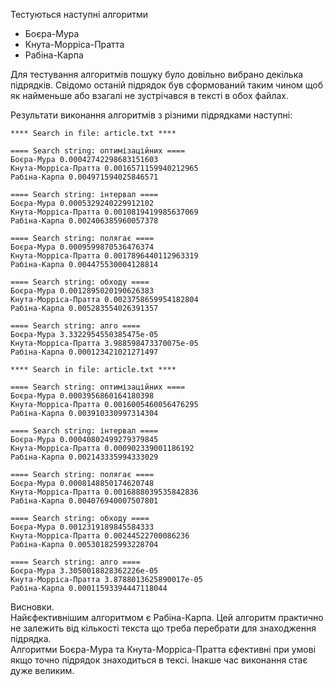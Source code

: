 Тестуються наступні алгоритми
* Боєра-Мура
* Кнута-Морріса-Пратта
* Рабіна-Карпа

Для тестування алгоритмів пошуку було довільно вибрано декілька підрядків.
Свідомо останій підрядок був сформований таким чином щоб як найменьше або взагалі не зустрічався в тексті в обох файлах.

Результати виконання алгоритмів з різними підрядками наступні:

```
**** Search in file: article.txt ****

==== Search string: оптимізаційних ====
Боєра-Мура 0.00042742298683151603
Кнута-Морріса-Пратта 0.0016571159940212965
Рабіна-Карпа 0.004971594025846571

==== Search string: інтервал ====
Боєра-Мура 0.0005329240229912102
Кнута-Морріса-Пратта 0.0010819419985637069
Рабіна-Карпа 0.002406385960057378

==== Search string: полягає ====
Боєра-Мура 0.0009599870536476374
Кнута-Морріса-Пратта 0.0017896440112963319
Рабіна-Карпа 0.004475530004128814

==== Search string: обходу ====
Боєра-Мура 0.0012895020190626383
Кнута-Морріса-Пратта 0.0023758659954182804
Рабіна-Карпа 0.005283554026391357

==== Search string: алго ====
Боєра-Мура 3.3322954550385475e-05
Кнута-Морріса-Пратта 3.988598473370075e-05
Рабіна-Карпа 0.000123421021271497

**** Search in file: article.txt ****

==== Search string: оптимізаційних ====
Боєра-Мура 0.0003956860164180398
Кнута-Морріса-Пратта 0.0016005460056476295
Рабіна-Карпа 0.003910330997314304

==== Search string: інтервал ====
Боєра-Мура 0.00040802499279379845
Кнута-Морріса-Пратта 0.000902339001186192
Рабіна-Карпа 0.002143335994333029

==== Search string: полягає ====
Боєра-Мура 0.0008148850174620748
Кнута-Морріса-Пратта 0.0016888039535842836
Рабіна-Карпа 0.004076940007507801

==== Search string: обходу ====
Боєра-Мура 0.0012319189845584333
Кнута-Морріса-Пратта 0.00244522700086236
Рабіна-Карпа 0.005301825993228704

==== Search string: алго ====
Боєра-Мура 3.3050018828362226e-05
Кнута-Морріса-Пратта 3.8788013625890017e-05
Рабіна-Карпа 0.00011593394447118044
```

Висновки.  
Найєфективнішим алгоритмом є Рабіна-Карпа. Цей алгоритм практично не залежить від кількості текста що треба перебрати для знаходження підрядка.  
Алгоритми Боєра-Мура та Кнута-Морріса-Пратта єфективні при умові якщо точно підрядок знаходиться в тексі. Інакше час виконання стає дуже великим. 
